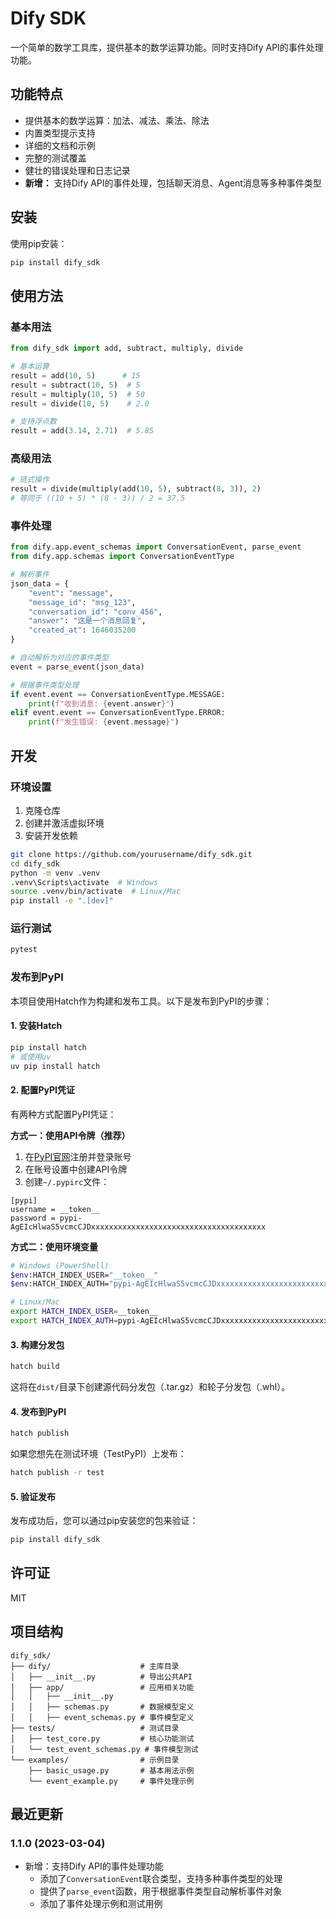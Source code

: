 # Dify SDK

一个简单的数学工具库，提供基本的数学运算功能。同时支持Dify API的事件处理功能。

## 功能特点

- 提供基本的数学运算：加法、减法、乘法、除法
- 内置类型提示支持
- 详细的文档和示例
- 完整的测试覆盖
- 健壮的错误处理和日志记录
- **新增：** 支持Dify API的事件处理，包括聊天消息、Agent消息等多种事件类型

## 安装

使用pip安装：

```bash
pip install dify_sdk
```

## 使用方法

### 基本用法

```python
from dify_sdk import add, subtract, multiply, divide

# 基本运算
result = add(10, 5)      # 15
result = subtract(10, 5)  # 5
result = multiply(10, 5)  # 50
result = divide(10, 5)    # 2.0

# 支持浮点数
result = add(3.14, 2.71)  # 5.85
```

### 高级用法

```python
# 链式操作
result = divide(multiply(add(10, 5), subtract(8, 3)), 2)
# 等同于 ((10 + 5) * (8 - 3)) / 2 = 37.5
```

### 事件处理

```python
from dify.app.event_schemas import ConversationEvent, parse_event
from dify.app.schemas import ConversationEventType

# 解析事件
json_data = {
    "event": "message",
    "message_id": "msg_123",
    "conversation_id": "conv_456",
    "answer": "这是一个消息回复",
    "created_at": 1646035200
}

# 自动解析为对应的事件类型
event = parse_event(json_data)

# 根据事件类型处理
if event.event == ConversationEventType.MESSAGE:
    print(f"收到消息: {event.answer}")
elif event.event == ConversationEventType.ERROR:
    print(f"发生错误: {event.message}")
```

## 开发

### 环境设置

1. 克隆仓库
2. 创建并激活虚拟环境
3. 安装开发依赖

```bash
git clone https://github.com/yourusername/dify_sdk.git
cd dify_sdk
python -m venv .venv
.venv\Scripts\activate  # Windows
source .venv/bin/activate  # Linux/Mac
pip install -e ".[dev]"
```

### 运行测试

```bash
pytest
```

### 发布到PyPI

本项目使用Hatch作为构建和发布工具。以下是发布到PyPI的步骤：

#### 1. 安装Hatch

```bash
pip install hatch
# 或使用uv
uv pip install hatch
```

#### 2. 配置PyPI凭证

有两种方式配置PyPI凭证：

**方式一：使用API令牌（推荐）**

1. 在[PyPI官网](https://pypi.org/manage/account/)注册并登录账号
2. 在账号设置中创建API令牌
3. 创建`~/.pypirc`文件：

```
[pypi]
username = __token__
password = pypi-AgEIcHlwaS5vcmcCJDxxxxxxxxxxxxxxxxxxxxxxxxxxxxxxxxxxxxxxx
```

**方式二：使用环境变量**

```bash
# Windows (PowerShell)
$env:HATCH_INDEX_USER="__token__"
$env:HATCH_INDEX_AUTH="pypi-AgEIcHlwaS5vcmcCJDxxxxxxxxxxxxxxxxxxxxxxxxxxxxxxxxxxxxxxx"

# Linux/Mac
export HATCH_INDEX_USER=__token__
export HATCH_INDEX_AUTH=pypi-AgEIcHlwaS5vcmcCJDxxxxxxxxxxxxxxxxxxxxxxxxxxxxxxxxxxxxxxx
```

#### 3. 构建分发包

```bash
hatch build
```

这将在`dist/`目录下创建源代码分发包（.tar.gz）和轮子分发包（.whl）。

#### 4. 发布到PyPI

```bash
hatch publish
```

如果您想先在测试环境（TestPyPI）上发布：

```bash
hatch publish -r test
```

#### 5. 验证发布

发布成功后，您可以通过pip安装您的包来验证：

```bash
pip install dify_sdk
```

## 许可证

MIT

## 项目结构

```
dify_sdk/
├── dify/                    # 主库目录
│   ├── __init__.py          # 导出公共API
│   ├── app/                 # 应用相关功能
│   │   ├── __init__.py
│   │   ├── schemas.py       # 数据模型定义
│   │   ├── event_schemas.py # 事件模型定义
├── tests/                   # 测试目录
│   ├── test_core.py         # 核心功能测试
│   └── test_event_schemas.py # 事件模型测试
└── examples/                # 示例目录
    ├── basic_usage.py       # 基本用法示例
    └── event_example.py     # 事件处理示例
```

## 最近更新

### 1.1.0 (2023-03-04)

- 新增：支持Dify API的事件处理功能
  - 添加了`ConversationEvent`联合类型，支持多种事件类型的处理
  - 提供了`parse_event`函数，用于根据事件类型自动解析事件对象
  - 添加了事件处理示例和测试用例
